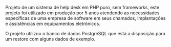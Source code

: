 Projeto de um sistema de help desk em PHP puro, sem frameworks, este projeto foi utilizado em produção por 5 anos atendendo as necessidades específicas de uma empresa de software em seus chamados, implantações e assistências em equipamentos eletrônicos.

O projeto utilizou o banco de dados PostgreSQL que está a disposição para um restore com alguns dados de exemplo.
